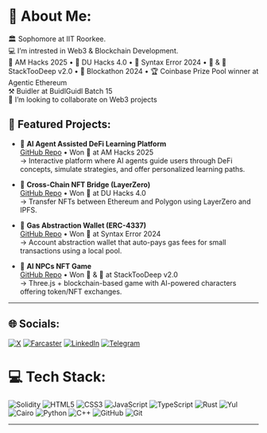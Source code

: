 # 💫 About Me:
🏛️ Sophomore at IIT Roorkee. <br>💻 I’m intrested in Web3 & Blockchain Development. <br>🥇 AM Hacks 2025 • 🥇 DU Hacks 4.0 • 🥇 Syntax Error 2024 • 🥈 & 🥉 StackTooDeep v2.0 • 🥉 Blockathon 2024 • 🏆 Coinbase Prize Pool winner at Agentic Ethereum <br> ⚒️ Buidler at BuidlGuidl Batch 15 <br>👯 I’m looking to collaborate on Web3 projects 

## 🚀 Featured Projects: 
  
- 🧠 **AI Agent Assisted DeFi Learning Platform**  
  [GitHub Repo](https://github.com/arnavkirti/DeFi-Dojo) •  Won 🥇 at AM Hacks 2025  
  → Interactive platform where AI agents guide users through DeFi concepts, simulate strategies, and offer personalized learning paths.

- 🌉 **Cross-Chain NFT Bridge (LayerZero)**  
  [GitHub Repo](https://github.com/Av1ralS1ngh/Velmora) • Won 🥇 at DU Hacks 4.0  
  → Transfer NFTs between Ethereum and Polygon using LayerZero and IPFS.

- 🔋 **Gas Abstraction Wallet (ERC-4337)**  
  [GitHub Repo](https://github.com/Av1ralS1ngh/Gas-Modulation-App)  • Won 🥇 at Syntax Error 2024  
  → Account abstraction wallet that auto-pays gas fees for small transactions using a local pool. 

- 🤖 **AI NPCs NFT Game**  
  [GitHub Repo](https://github.com/Av1ralS1ngh/Aura-Land) • Won 🥈 & 🥉 at StackTooDeep v2.0  
  → Three.js + blockchain-based game with AI-powered characters offering token/NFT exchanges.

---

## 🌐 Socials:
 [![X](https://img.shields.io/badge/X-black.svg?logo=X&logoColor=white)](https://x.com/0xFaucetFailure) [![Farcaster](https://img.shields.io/badge/Farcaster-674FFB.svg?logo=farcaster&logoColor=white)](https://warpcast.com/0xfaucetfailure) [![LinkedIn](https://img.shields.io/badge/LinkedIn-0A66C2.svg?logo=linkedin&logoColor=white)](https://www.linkedin.com/in/aviral-singh-b854a6342) [![Telegram](https://img.shields.io/badge/-26A5E4.svg?logo=telegram&logoColor=white)](https://t.me/Aviral02Singh)



# 💻 Tech Stack:
 ![Solidity](https://img.shields.io/badge/Solidity-%23363636.svg?style=for-the-badge&logo=solidity&logoColor=white) ![HTML5](https://img.shields.io/badge/html5-%23E34F26.svg?style=for-the-badge&logo=html5&logoColor=white) ![CSS3](https://img.shields.io/badge/css3-%231572B6.svg?style=for-the-badge&logo=css3&logoColor=white) ![JavaScript](https://img.shields.io/badge/javascript-%23323330.svg?style=for-the-badge&logo=javascript&logoColor=%23F7DF1E) ![TypeScript](https://img.shields.io/badge/typescript-%23007ACC.svg?style=for-the-badge&logo=typescript&logoColor=white) ![Rust](https://img.shields.io/badge/rust-%23000000.svg?style=for-the-badge&logo=rust&logoColor=white) ![Yul](https://img.shields.io/badge/Yul-%23696969.svg?style=for-the-badge&logo=ethereum&logoColor=white) ![Cairo](https://img.shields.io/badge/Cairo-%23001E36.svg?style=for-the-badge&logo=starknet&logoColor=white) ![Python](https://img.shields.io/badge/python-3670A0?style=for-the-badge&logo=python&logoColor=ffdd54) ![C++](https://img.shields.io/badge/c++-%2300599C.svg?style=for-the-badge&logo=c%2B%2B&logoColor=white) ![GitHub](https://img.shields.io/badge/github-%23121011.svg?style=for-the-badge&logo=github&logoColor=white) ![Git](https://img.shields.io/badge/git-%23F05033.svg?style=for-the-badge&logo=git&logoColor=white) 

---
